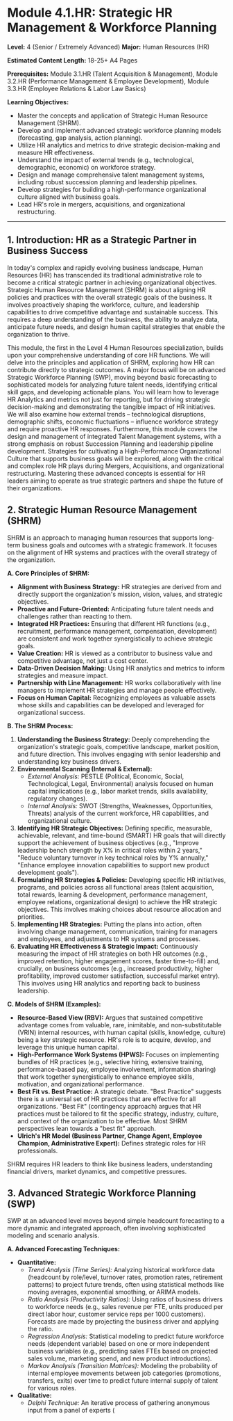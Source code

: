 # Module 4.1.HR: Strategic HR Management & Workforce Planning

**Level:** 4 (Senior / Extremely Advanced)
**Major:** Human Resources (HR)

**Estimated Content Length:** 18-25+ A4 Pages

**Prerequisites:** Module 3.1.HR (Talent Acquisition & Management), Module 3.2.HR (Performance Management & Employee Development), Module 3.3.HR (Employee Relations & Labor Law Basics)

**Learning Objectives:**
*   Master the concepts and application of Strategic Human Resource Management (SHRM).
*   Develop and implement advanced strategic workforce planning models (forecasting, gap analysis, action planning).
*   Utilize HR analytics and metrics to drive strategic decision-making and measure HR effectiveness.
*   Understand the impact of external trends (e.g., technological, demographic, economic) on workforce strategy.
*   Design and manage comprehensive talent management systems, including robust succession planning and leadership pipelines.
*   Develop strategies for building a high-performance organizational culture aligned with business goals.
*   Lead HR's role in mergers, acquisitions, and organizational restructuring.

---

## 1. Introduction: HR as a Strategic Partner in Business Success

In today's complex and rapidly evolving business landscape, Human Resources (HR) has transcended its traditional administrative role to become a critical strategic partner in achieving organizational objectives. Strategic Human Resource Management (SHRM) is about aligning HR policies and practices with the overall strategic goals of the business. It involves proactively shaping the workforce, culture, and leadership capabilities to drive competitive advantage and sustainable success. This requires a deep understanding of the business, the ability to analyze data, anticipate future needs, and design human capital strategies that enable the organization to thrive.

This module, the first in the Level 4 Human Resources specialization, builds upon your comprehensive understanding of core HR functions. We will delve into the principles and application of SHRM, exploring how HR can contribute directly to strategic outcomes. A major focus will be on advanced Strategic Workforce Planning (SWP), moving beyond basic forecasting to sophisticated models for analyzing future talent needs, identifying critical skill gaps, and developing actionable plans. You will learn how to leverage HR Analytics and metrics not just for reporting, but for driving strategic decision-making and demonstrating the tangible impact of HR initiatives. We will also examine how external trends – technological disruptions, demographic shifts, economic fluctuations – influence workforce strategy and require proactive HR responses. Furthermore, this module covers the design and management of integrated Talent Management systems, with a strong emphasis on robust Succession Planning and leadership pipeline development. Strategies for cultivating a High-Performance Organizational Culture that supports business goals will be explored, along with the critical and complex role HR plays during Mergers, Acquisitions, and organizational restructuring. Mastering these advanced concepts is essential for HR leaders aiming to operate as true strategic partners and shape the future of their organizations.

## 2. Strategic Human Resource Management (SHRM)

SHRM is an approach to managing human resources that supports long-term business goals and outcomes with a strategic framework. It focuses on the alignment of HR systems and practices with the overall strategy of the organization.

**A. Core Principles of SHRM:**
*   **Alignment with Business Strategy:** HR strategies are derived from and directly support the organization's mission, vision, values, and strategic objectives.
*   **Proactive and Future-Oriented:** Anticipating future talent needs and challenges rather than reacting to them.
*   **Integrated HR Practices:** Ensuring that different HR functions (e.g., recruitment, performance management, compensation, development) are consistent and work together synergistically to achieve strategic goals.
*   **Value Creation:** HR is viewed as a contributor to business value and competitive advantage, not just a cost center.
*   **Data-Driven Decision Making:** Using HR analytics and metrics to inform strategies and measure impact.
*   **Partnership with Line Management:** HR works collaboratively with line managers to implement HR strategies and manage people effectively.
*   **Focus on Human Capital:** Recognizing employees as valuable assets whose skills and capabilities can be developed and leveraged for organizational success.

**B. The SHRM Process:**
1.  **Understanding the Business Strategy:** Deeply comprehending the organization's strategic goals, competitive landscape, market position, and future direction. This involves engaging with senior leadership and understanding key business drivers.
2.  **Environmental Scanning (Internal & External):**
    *   *External Analysis:* PESTLE (Political, Economic, Social, Technological, Legal, Environmental) analysis focused on human capital implications (e.g., labor market trends, skills availability, regulatory changes).
    *   *Internal Analysis:* SWOT (Strengths, Weaknesses, Opportunities, Threats) analysis of the current workforce, HR capabilities, and organizational culture.
3.  **Identifying HR Strategic Objectives:** Defining specific, measurable, achievable, relevant, and time-bound (SMART) HR goals that will directly support the achievement of business objectives (e.g., "Improve leadership bench strength by X% in critical roles within 2 years," "Reduce voluntary turnover in key technical roles by Y% annually," "Enhance employee innovation capabilities to support new product development goals").
4.  **Formulating HR Strategies & Policies:** Developing specific HR initiatives, programs, and policies across all functional areas (talent acquisition, total rewards, learning & development, performance management, employee relations, organizational design) to achieve the HR strategic objectives. This involves making choices about resource allocation and priorities.
5.  **Implementing HR Strategies:** Putting the plans into action, often involving change management, communication, training for managers and employees, and adjustments to HR systems and processes.
6.  **Evaluating HR Effectiveness & Strategic Impact:** Continuously measuring the impact of HR strategies on both HR outcomes (e.g., improved retention, higher engagement scores, faster time-to-fill) and, crucially, on business outcomes (e.g., increased productivity, higher profitability, improved customer satisfaction, successful market entry). This involves using HR analytics and reporting back to business leadership.

**C. Models of SHRM (Examples):**
*   **Resource-Based View (RBV):** Argues that sustained competitive advantage comes from valuable, rare, inimitable, and non-substitutable (VRIN) internal resources, with human capital (skills, knowledge, culture) being a key strategic resource. HR's role is to acquire, develop, and leverage this unique human capital.
*   **High-Performance Work Systems (HPWS):** Focuses on implementing bundles of HR practices (e.g., selective hiring, extensive training, performance-based pay, employee involvement, information sharing) that work together synergistically to enhance employee skills, motivation, and organizational performance.
*   **Best Fit vs. Best Practice:** A strategic debate. "Best Practice" suggests there is a universal set of HR practices that are effective for all organizations. "Best Fit" (contingency approach) argues that HR practices must be tailored to fit the specific strategy, industry, culture, and context of the organization to be effective. Most SHRM perspectives lean towards a "best fit" approach.
*   **Ulrich's HR Model (Business Partner, Change Agent, Employee Champion, Administrative Expert):** Defines strategic roles for HR professionals.

SHRM requires HR leaders to think like business leaders, understanding financial drivers, market dynamics, and competitive pressures.

## 3. Advanced Strategic Workforce Planning (SWP)

SWP at an advanced level moves beyond simple headcount forecasting to a more dynamic and integrated approach, often involving sophisticated modeling and scenario analysis.

**A. Advanced Forecasting Techniques:**
*   **Quantitative:**
    *   *Trend Analysis (Time Series):* Analyzing historical workforce data (headcount by role/level, turnover rates, promotion rates, retirement patterns) to project future trends, often using statistical methods like moving averages, exponential smoothing, or ARIMA models.
    *   *Ratio Analysis (Productivity Ratios):* Using ratios of business drivers to workforce needs (e.g., sales revenue per FTE, units produced per direct labor hour, customer service reps per 1000 customers). Forecasts are made by projecting the business driver and applying the ratio.
    *   *Regression Analysis:* Statistical modeling to predict future workforce needs (dependent variable) based on one or more independent business variables (e.g., predicting sales FTEs based on projected sales volume, marketing spend, and new product introductions).
    *   *Markov Analysis (Transition Matrices):* Modeling the probability of internal employee movements between job categories (promotions, transfers, exits) over time to predict future internal supply of talent for various roles.
*   **Qualitative:**
    *   *Delphi Technique:* An iterative process of gathering anonymous input from a panel of experts (